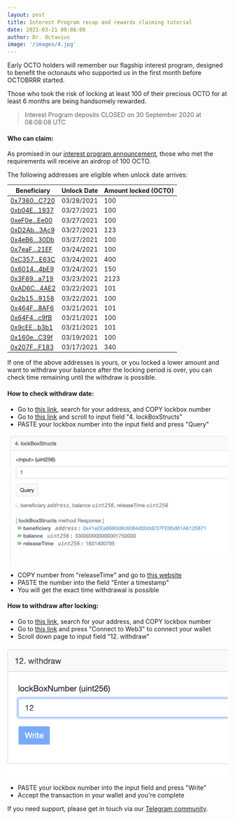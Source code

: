 ```yaml
---
layout: post
title: Interest Program recap and rewards claiming tutorial
date: 2021-03-21 00:08:08
author: Dr. Octavius
image: '/images/4.jpg'
---
```


Early OCTO holders will remember our flagship interest program, designed to benefit the octonauts who supported us in the first month before OCTOBRRR started.

Those who took the risk of locking at least 100 of their precious OCTO for at least 6 months are being handsomely rewarded.

> Interest Program deposits CLOSED on 30 September 2020 at 08:08:08 UTC

#### Who can claim:

As promised in our [interest program announcement](https://old.octo.fi/blog/interest-pool), those who met the requirements will receive an airdrop of 100 OCTO.

The following addresses are eligible when unlock date arrives:

| Beneficiary | Unlock Date | Amount locked (OCTO) |
|-|-|-|
| [0x7360...C720][1] | 03/28/2021 | 100 |
| [0xb04E...1937][2] | 03/27/2021 | 100 |
| [0xeF0e...Ee00][3] | 03/27/2021 | 100 |
| [0xD2Ab...3Ac9][4] | 03/27/2021 | 123 |
| [0x4eB6...30Db][5] | 03/27/2021 | 100 |
| [0x7eaF...21EF][6] | 03/24/2021 | 100 |
| [0xC357...E63C][7] | 03/24/2021 | 400 |
| [0x6014...4bE9][8] | 03/24/2021 | 150 |
| [0x3F89...a719][9] | 03/23/2021 | 2123 |
| [0xAD6C...4AE2][10] | 03/22/2021 | 101 |
| [0x2b15...9158][11] | 03/22/2021 | 100 |
| [0x464F...8AF6][12] | 03/21/2021 | 101 |
| [0x64F4...c9fB][13] | 03/21/2021 | 100 |
| [0x9cEE...b3b1][14] | 03/21/2021 | 101 |
| [0x160e...C39f][15] | 03/19/2021 | 100 |
| [0x207F...F183][16] | 03/17/2021 | 340 |

If one of the above addresses is yours, or you locked a lower amount and want to withdraw your balance after the locking period is over, you can check time remaining until the withdraw is possible.

#### How to check withdraw date:

- Go to [this link][17], search for your address, and COPY lockbox number
- Go to [this link][18] and scroll to input field "4. lockBoxStructs"
- PASTE your lockbox number into the input field and press "Query"

![](https://raw.githubusercontent.com/octofi/octofidotcom/master/images/tuts/1603737083804.png)

- COPY number from "releaseTime" and go to [this website][19] 
- PASTE the number into the field "Enter a timestamp"
- You will get the exact time withdrawal is possible

#### **How to withdraw after locking:**

- Go to [this link][17], search for your address, and COPY lockbox number
- Go to [this link][20] and press "Connect to Web3" to connect your wallet
- Scroll down page to input field "12. withdraw"

![](https://raw.githubusercontent.com/octofi/octofidotcom/master/images/tuts/1603737269415.png)

- PASTE your lockbox number into the input field and press "Write"
- Accept the transaction in your wallet and you're complete 

If you need support, please get in touch via our [Telegram community](https://t.me/OctoFi).

[1]: https://etherscan.io/tx/0xb84ea8f395f8cb6e9c723ba7d5c4f606adacab3c9da9d5de1a5c9d10890b6396#eventlog
[2]: https://etherscan.io/tx/0x6e1b92dc4a0472f7c2da12e317dbe5db5694d03407d410c9b4ced758518e16f6#eventlog
[3]: https://etherscan.io/tx/0x6a53f54ab0afe9ef4a6a1f8cf5bfbb4b3a544bfbed6f3bd5471572462dfc8b43#eventlog
[4]: https://etherscan.io/tx/0x3d0118c2e8c3e33547e8ca394a32937442e5e2379f1ed960c906a398383d338b#eventlog
[5]: https://etherscan.io/tx/0xa7e8fd8da46ece45b8e649f2114484c464a5053a409ab27e901034406551b4dd#eventlog
[6]: https://etherscan.io/tx/0x4ee64cf0c50b7f0bf6164dfe269f4949839856d7f25f16ea0c0205ed8b954125#eventlog
[7]: https://etherscan.io/tx/0x9220e1022716a2aaa42f8159eee336a2c78f9da0e61bd8a934b1583d7aae013c#eventlog
[8]: https://etherscan.io/tx/0x9bef976c5591153e7509bbe5250975e5587d77c05e1bc809b17b803c2e618d23#eventlog
[9]: https://etherscan.io/tx/0x912014c1affc8a9834bc1cea6f04912add90115e4bdc31bb0ccea296528c90d3#eventlog
[10]: https://etherscan.io/tx/0xac521533611182b0e539a15c5ce8d247511c24094ee6666fe150e3be7c2a5574#eventlog
[11]: https://etherscan.io/tx/0x55b45eb7db1923cff29dafbc8dd1f039ca7d57d1d2cc253c26e732aa44c3f1ad#eventlog
[12]: https://etherscan.io/tx/0x1fd8192127525f97b062d1525fe35a84a3bc67530974876936f90c597773bf84#eventlog
[13]: https://etherscan.io/tx/0x2f26a2f38018ddd93057418fe56dbbeda63375043f5c876534c6fb9a9b8b137d#eventlog
[14]: https://etherscan.io/tx/0x544ddfea4ca9b38e2dcad70054d0b1459e8aa74353685bff064d945952529954#eventlog
[15]: https://etherscan.io/tx/0x1388b321406678196357c068d4225d0955716d0d7224343ccaefaa928e9ac6a3#eventlog
[16]: https://etherscan.io/tx/0x71f9ddd1d68ec074521df5daae10ca59b2d6e68f6761f30a1160e20cddd1b5d9#eventlog
[17]: https://den.octo.fi/d/43-interest-program-001
[18]: https://etherscan.io/address/0x0a4e9f69f5b2e1e661da9ed98956f928200ea4ba#readContract
[19]: https://www.unixtimestamp.com/ 
[20]: https://etherscan.io/address/0x0a4e9f69f5b2e1e661da9ed98956f928200ea4ba#writeContract
